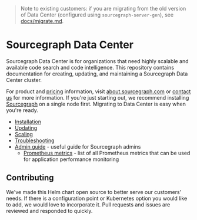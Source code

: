 > Note to existing customers: if you are migrating from the old version of Data Center (configured
> using `sourcegraph-server-gen`), see [docs/migrate.md](docs/migrate.md).

# Sourcegraph Data Center

Sourcegraph Data Center is for organizations that need highly scalable and available code search and
code intelligence. This repository contains documentation for creating, updating, and maintaining a
Sourcegraph Data Center cluster.

For product and [pricing](https://about.sourcegraph.com/pricing/) information,
visit [about.sourcegraph.com](https://about.sourcegraph.com)
or [contact us](https://about.sourcegraph.com/contact/sales) for more information. If you're just
starting out, we recommend installing [Sourcegraph](https://about.sourcegraph.com/docs) on a single
node first. Migrating to Data Center is easy when you're ready.

* [Installation](docs/install.md)
* [Updating](docs/update.md)
* [Scaling](/docs/scale.md)
* [Troubleshooting](/docs/troubleshoot.md)
* [Admin guide](/docs/admin-guide.md) - useful guide for Sourcegraph admins
  * [Prometheus metrics](/docs/prom-metrics.md) - list of all Prometheus metrics that can be used for
    application performance monitoring


## Contributing

We've made this Helm chart open source to better serve our customers' needs. If there is a
configuration point or Kubernetes option you would like to add, we would love to incorporate
it. Pull requests and issues are reviewed and responded to quickly.
